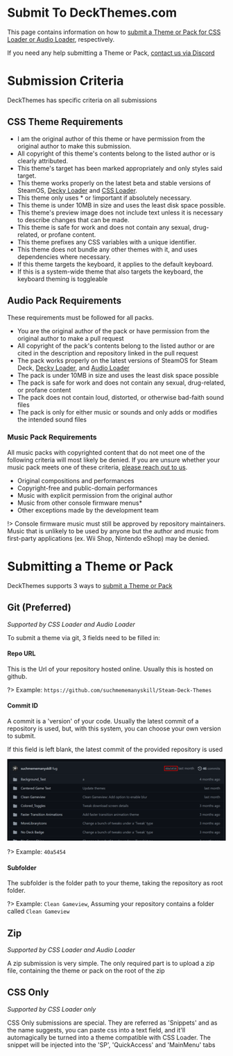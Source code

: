 # Submit To DeckThemes.com
This page contains information on how to [submit a Theme or Pack for CSS Loader or Audio Loader](https://deckthemes.com/submit/), respectively. 

If you need any help submitting a Theme or Pack, [contact us via Discord](https://discord.gg/HsU72Kfnpf)

# Submission Criteria
DeckThemes has specific criteria on all submissions

## CSS Theme Requirements
- I am the original author of this theme or have permission from the original author to make this submission.
- All copyright of this theme's contents belong to the listed author or is clearly attributed.
- This theme's target has been marked appropriately and only styles said target.
- This theme works properly on the latest beta and stable versions of SteamOS, [Decky Loader](https://github.com/SteamDeckHomebrew/decky-loader) and [CSS Loader](https://github.com/suchmememanyskill/SDH-CssLoader).
- This theme only uses * or !important if absolutely necessary.
- This theme is under 10MB in size and uses the least disk space possible.
- This theme's preview image does not include text unless it is necessary to describe changes that can be made.
- This theme is safe for work and does not contain any sexual, drug-related, or profane content.
- This theme prefixes any CSS variables with a unique identifier.
- This theme does not bundle any other themes with it, and uses dependencies where necessary.
- If this theme targets the keyboard, it applies to the default keyboard.
- If this is a system-wide theme that also targets the keyboard, the keyboard theming is toggleable

## Audio Pack Requirements
These requirements must be followed for all packs.

- You are the original author of the pack or have permission from the original author to make a pull request
- All copyright of the pack's contents belong to the listed author or are cited in the description and repository linked in the pull request
- The pack works properly on the latest versions of SteamOS for Steam Deck, [Decky Loader](https://github.com/SteamDeckHomebrew/decky-loader), and [Audio Loader](https://github.com/EMERALD0874/SDH-AudioLoader)
- The pack is under 10MB in size and uses the least disk space possible
- The pack is safe for work and does not contain any sexual, drug-related, or profane content
- The pack does not contain loud, distorted, or otherwise bad-faith sound files
- The pack is only for either music or sounds and only adds or modifies the intended sound files

### Music Pack Requirements
All music packs with copyrighted content that do not meet one of the following criteria will most likely be denied. If you are unsure whether your music pack meets one of these criteria, [please reach out to us](/#contact).

- Original compositions and performances
- Copyright-free and public-domain performances
- Music with explicit permission from the original author
- Music from other console firmware menus\*
- Other exceptions made by the development team

!> Console firmware music must still be approved by repository maintainers. Music that is unlikely to be used by anyone but the author and music from first-party applications (ex. Wii Shop, Nintendo eShop) may be denied.


# Submitting a Theme or Pack
DeckThemes supports 3 ways to [submit a Theme or Pack](https://deckthemes.com/submit/)

## Git (Preferred)
*Supported by CSS Loader and Audio Loader*

To submit a theme via git, 3 fields need to be filled in:

#### Repo URL
This is the Url of your repository hosted online. Usually this is hosted on github.

?> Example: `https://github.com/suchmememanyskill/Steam-Deck-Themes`

#### Commit ID
A commit is a 'version' of your code. Usually the latest commit of a repository is used, but, with this system, you can choose your own version to submit. 

If this field is left blank, the latest commit of the provided repository is used

![Commit_ID](img/git_commit.png)

?> Example: `40a5454`

#### Subfolder
The subfolder is the folder path to your theme, taking the repository as root folder.

?> Example: `Clean Gameview`, Assuming your repository contains a folder called `Clean Gameview`

## Zip
*Supported by CSS Loader and Audio Loader*

A zip submission is very simple. The only required part is to upload a zip file, containing the theme or pack on the root of the zip

## CSS Only
*Supported by CSS Loader only*

CSS Only submissions are special. They are referred as 'Snippets' and as the name suggests, you can paste css into a text field, and it'll automagically be turned into a theme compatible with CSS Loader. The snippet will be injected into the 'SP', 'QuickAccess' and 'MainMenu' tabs